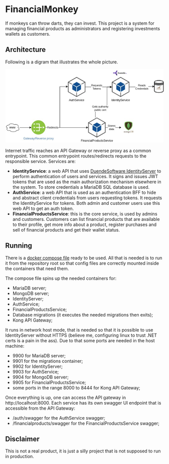 # FinancialMonkey

If monkeys can throw darts, they can invest. This project is a system for managing financial products as administrators and registering investments wallets as customers.

## Architecture

Following is a digram that illustrates the whole picture.

![FinancialMonkey architecture](docs/architecture.jpg)

Internet traffic reaches an API Gateway or reverse proxy as a common entrypoint. This common entrypoint routes/redirects requests to the responsible service. Services are:

- **IdentityService**: a web API that uses [DuendeSoftware IdentityServer](https://duendesoftware.com/products/identityserver) to perform authentication of users and services. It signs and issues JWT tokens that are used as the main authorization mechanism elsewhere in the system. To store credentials a MariaDB SQL database is used.
- **AuthService**: a web API that is used as an authentication BFF to hide and abstract client credentials from users requesting tokens. It requests the IdentityService for tokens. Both admin and customer users use this web API to get an auth token.
- **FinancialProductsService**: this is the core service, is used by admins and customers. Customers can list financial products that are available to their profile, get more info about a product, register purchases and sell of financial products and get their wallet status.

## Running

There is a [docker compose file](./docker-compose.yaml) ready to be used. All that is needed is to run it from the repository root so that config files are correctly mounted inside the containers that need them.

The compose file spins up the needed containers for:

- MariaDB server;
- MongoDB server;
- IdentityServer;
- AuthService;
- FinancialProductsService;
- Database migrations (it executes the needed migrations then exits);
- Kong API Gateway;

It runs in network host mode, that is needed so that it is possible to use IdentityServer without HTTPS (believe me, configuring linux to trust .NET certs is a pain in the ass). Due to that some ports are needed in the host machine:

- 9900 for MariaDB server;
- 9901 for the migrations container;
- 9902 for IdentityServer;
- 9903 for AuthService;
- 9904 for MongoDB server;
- 9905 for FinancialProductsService;
- some ports in the range 8000 to 8444 for Kong API Gateway;

Once everything is up, one can access the API gateway in http://localhost:8000. Each service has its own swagger UI endpoint that is accessible from the API Gateway:

- /auth/swagger for the AuthService swagger;
- /financialproducts/swagger for the FinancialProductsService swagger;

## Disclaimer

This is not a real product, it is just a silly project that is not supposed to run in production.
